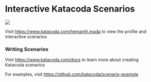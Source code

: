 # Interactive Katacoda Scenarios

[![](http://shields.katacoda.com/katacoda/hemanth.mada/count.svg)](https://www.katacoda.com/hemanth.mada "Get your profile on Katacoda.com")

Visit https://www.katacoda.com/hemanth.mada to view the profile and interactive scenarios

### Writing Scenarios
Visit https://www.katacoda.com/docs to learn more about creating Katacoda scenarios

For examples, visit https://github.com/katacoda/scenario-example
